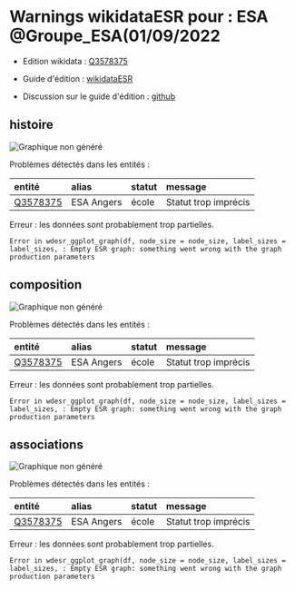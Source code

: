 Warnings wikidataESR pour : ESA @Groupe_ESA(01/09/2022
================

- Edition wikidata : [Q3578375](https://www.wikidata.org/wiki/Q3578375)
- Guide d'édition : [wikidataESR](https://github.com/cpesr/wikidataESR/)

- Discussion sur le guide d'édition : [github](https://github.com/cpesr/wikidataESR/issues)



## histoire 

![Graphique non généré](Q3578375-histoire.png) 

Problèmes détectés dans les entités :

|entité                                             |alias      |statut |message              |
|:--------------------------------------------------|:----------|:------|:--------------------|
|[Q3578375](https://www.wikidata.org/wiki/Q3578375) |ESA Angers |école  |Statut trop imprécis |

 


Erreur : les données sont probablement trop partielles.
```
Error in wdesr_ggplot_graph(df, node_size = node_size, label_sizes = label_sizes, : Empty ESR graph: something went wrong with the graph production parameters

``` 



## composition 

![Graphique non généré](Q3578375-composition.png) 

Problèmes détectés dans les entités :

|entité                                             |alias      |statut |message              |
|:--------------------------------------------------|:----------|:------|:--------------------|
|[Q3578375](https://www.wikidata.org/wiki/Q3578375) |ESA Angers |école  |Statut trop imprécis |

 


Erreur : les données sont probablement trop partielles.
```
Error in wdesr_ggplot_graph(df, node_size = node_size, label_sizes = label_sizes, : Empty ESR graph: something went wrong with the graph production parameters

``` 



## associations 

![Graphique non généré](Q3578375-associations.png) 

Problèmes détectés dans les entités :

|entité                                             |alias      |statut |message              |
|:--------------------------------------------------|:----------|:------|:--------------------|
|[Q3578375](https://www.wikidata.org/wiki/Q3578375) |ESA Angers |école  |Statut trop imprécis |

 


Erreur : les données sont probablement trop partielles.
```
Error in wdesr_ggplot_graph(df, node_size = node_size, label_sizes = label_sizes, : Empty ESR graph: something went wrong with the graph production parameters

``` 

